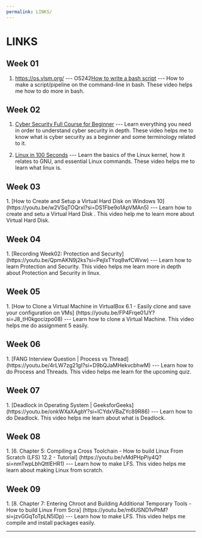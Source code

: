 ```yaml
---
permalink: LINKS/
---
```



# LINKS

<h2>Week 01</h2>


1. <https://os.vlsm.org/> --- OS242[How to write a bash script](https://youtu.be/F-gskSl4pwQ?si=22hcqioOjv4N7UjJ) --- 
How to make a script/pipeline on the command-line in bash. 
These video helps me how to do more in bash.

<h2>Week 02</h2>

1. [Cyber Security Full Course for Beginner](https://youtu.be/U_P23SqJaDc?si=rueGpDAfYGlOx4cg) --- Learn everything you need in order to understand cyber security in depth. These video helps me to know what is cyber security as a beginner and some terminology related to it.

2. [Linux in 100 Seconds](https://youtu.be/rrB13utjYV4?si=Qwvef-Wz8N1Z3SNn) --- Learn the basics of the Linux kernel, how it relates to GNU, and essential Linux commands. These video helps me to learn what linux is.

<h2>Week 03 </h2>
1. [How to Create and Setup a Virtual Hard Disk on Windows 10](https://youtu.be/w2VSqTOQrxI?si=DS1Fbe9o1ApVMAn5) --- Learn how to create and setu a Virtual Hard Disk . This video help me to learn more about Virtual Hard Disk.

<h2>Week 04</h2>
1. [Recording Week02: Protection and Security](https://youtu.be/QpmAKN9j2ks?si=PejIxTYoq8wfCWvw) --- Learn how to learn Protection and Security. This video helps me learn more in depth about Protection and Security in linux.
 
<h2>Week 05</h2>
1. [How to Clone a Virtual Machine in VirtualBox 6.1 - Easily clone and save your configuration on VMs] (https://youtu.be/FP4Frqe01JY?si=J8_tH0kgocizpo08) --- Learn how to clone a Virtual Machine. This video helps me do assignment 5 easily.

<h2>Week 06</h2>
1. [FANG Interview Question | Process vs Thread] (https://youtu.be/4rLW7zg21gI?si=D9bQJaMHekvcbhwM) --- Learn how to do Process and Threads. This video helps me learn for the upcoming quiz.

<h2>Week 07</h2>
1. [Deadlock in Operating System | GeeksforGeeks] (https://youtu.be/onkWXaXAgbY?si=ICYdxVBaZYc89R86) --- Learn how to do Deadlock. This video helps me learn about what is Deadlock.

<h2>Week 08</h2>
1. [6. Chapter 5: Compiling a Cross Toolchain - How to build Linux From Scratch (LFS) 12.2 - Tutorial] (https://youtu.be/vMdPHpPiy4Q?si=nmTwpLbhQttlEHR1) --- Learn how to make LFS. This video helps me learn about making Linux from scratch.


<h2>Week 09</h2>
1. [8. Chapter 7: Entering Chroot and Building Additional Temporary Tools - How to build Linux From Scra] (https://youtu.be/m6USND1vPhM?si=jzvGGqToTpLN5lDp) --- Learn how to make LFS. This video helps me compile and install packages easily.

<br>
<hr>
